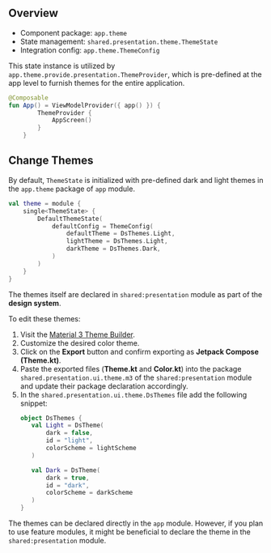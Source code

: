 ## Overview

- Component package: `app.theme`
- State management: `shared.presentation.theme.ThemeState`
- Integration config: `app.theme.ThemeConfig`

This state instance is utilized by `app.theme.provide.presentation.ThemeProvider`, which is pre-defined at the app level
to furnish themes for the entire application.

```kotlin
@Composable
fun App() = ViewModelProvider({ app() }) {
        ThemeProvider {
            AppScreen()
        }
    }
```

## Change Themes

By default, `ThemeState` is initialized with pre-defined dark and light themes in the `app.theme` package of `app`
module.

```kotlin
val theme = module {
    single<ThemeState> {
        DefaultThemeState(
            defaultConfig = ThemeConfig(
                defaultTheme = DsThemes.Light,
                lightTheme = DsThemes.Light,
                darkTheme = DsThemes.Dark,
            )
        )
    }
}
```

The themes itself are declared in `shared:presentation` module as part of the **design system**.

To edit these themes:

1. Visit the [Material 3 Theme Builder](https://m3.material.io/theme-builder#/custom).
2. Customize the desired color theme.
3. Click on the **Export** button and confirm exporting as **Jetpack Compose (Theme.kt)**.
4. Paste the exported files (**Theme.kt** and **Color.kt**) into the package `shared.presentation.ui.theme.m3` of the
   `shared:presentation` module and update their package declaration accordingly.
5. In the `shared.presentation.ui.theme.DsThemes` file add the following snippet:
   ```kotlin
   object DsThemes {
      val Light = DsTheme(
          dark = false,
          id = "light",
          colorScheme = lightScheme
      )

      val Dark = DsTheme(
          dark = true,
          id = "dark",
          colorScheme = darkScheme
      )
   }
   ```

The themes can be declared directly in the `app` module. However, if you plan to use feature modules, it might be
beneficial to declare the theme in the `shared:presentation` module.
